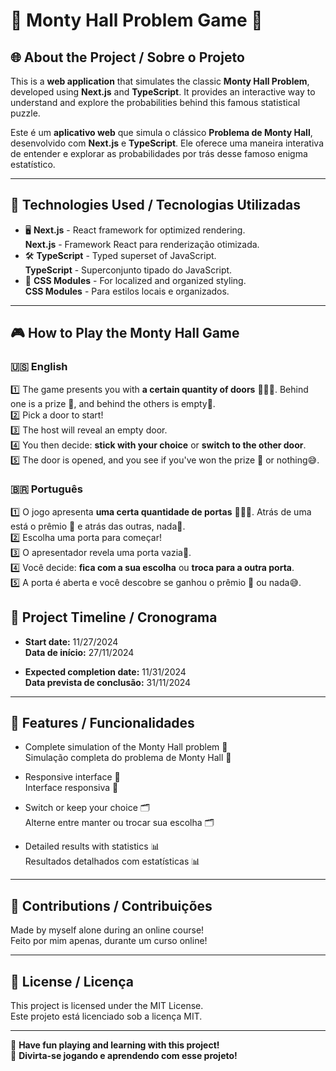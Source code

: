# 🎲 Monty Hall Problem Game 🎉

## 🌐 About the Project / Sobre o Projeto

This is a **web application** that simulates the classic **Monty Hall Problem**, developed using **Next.js** and **TypeScript**. It provides an interactive way to understand and explore the probabilities behind this famous statistical puzzle.

Este é um **aplicativo web** que simula o clássico **Problema de Monty Hall**, desenvolvido com **Next.js** e **TypeScript**. Ele oferece uma maneira interativa de entender e explorar as probabilidades por trás desse famoso enigma estatístico.

---

## 🚀 Technologies Used / Tecnologias Utilizadas

- 🖥️ **Next.js** - React framework for optimized rendering.  
  **Next.js** - Framework React para renderização otimizada.
- 🛠️ **TypeScript** - Typed superset of JavaScript.  
  **TypeScript** - Superconjunto tipado do JavaScript.
- 🎨 **CSS Modules** - For localized and organized styling.  
  **CSS Modules** - Para estilos locais e organizados.

---

## 🎮 How to Play the Monty Hall Game

### 🇺🇸 English

1️⃣ The game presents you with **a certain quantity of doors** 🚪🚪🚪. Behind one is a prize 🎁, and behind the others is empty🐐.  
2️⃣ Pick a door to start!  
3️⃣ The host will reveal an empty door.  
4️⃣ You then decide: **stick with your choice** or **switch to the other door**.  
5️⃣ The door is opened, and you see if you've won the prize 🎉 or nothing😅.

### 🇧🇷 Português

1️⃣ O jogo apresenta **uma certa quantidade de portas** 🚪🚪🚪. Atrás de uma está o prêmio 🎁 e atrás das outras, nada🐐.  
2️⃣ Escolha uma porta para começar!  
3️⃣ O apresentador revela uma porta vazia🐐.  
4️⃣ Você decide: **fica com a sua escolha** ou **troca para a outra porta**.  
5️⃣ A porta é aberta e você descobre se ganhou o prêmio 🎉 ou nada😅.

## 📅 Project Timeline / Cronograma

- **Start date:** 11/27/2024  
  **Data de início:** 27/11/2024

- **Expected completion date:** 11/31/2024  
  **Data prevista de conclusão:** 31/11/2024

---

## 🌟 Features / Funcionalidades

- Complete simulation of the Monty Hall problem 🧮  
  Simulação completa do problema de Monty Hall 🧮

- Responsive interface 📱  
  Interface responsiva 📱

- Switch or keep your choice 🗂️  
  Alterne entre manter ou trocar sua escolha 🗂️

- Detailed results with statistics 📊  
  Resultados detalhados com estatísticas 📊

---

## 🤝 Contributions / Contribuições

Made by myself alone during an online course!  
Feito por mim apenas, durante um curso online!

---

## 📜 License / Licença

This project is licensed under the MIT License.  
Este projeto está licenciado sob a licença MIT.

---

🎉 **Have fun playing and learning with this project!**  
🎉 **Divirta-se jogando e aprendendo com esse projeto!**

